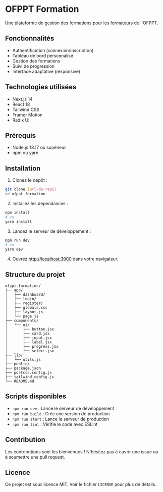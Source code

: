 # OFPPT Formation

Une plateforme de gestion des formations pour les formateurs de l'OFPPT.

## Fonctionnalités

- Authentification (connexion/inscription)
- Tableau de bord personnalisé
- Gestion des formations
- Suivi de progression
- Interface adaptative (responsive)

## Technologies utilisées

- Next.js 14
- React 18
- Tailwind CSS
- Framer Motion
- Radix UI

## Prérequis

- Node.js 18.17 ou supérieur
- npm ou yarn

## Installation

1. Clonez le dépôt :
```bash
git clone [url-du-repo]
cd ofppt-formation
```

2. Installez les dépendances :
```bash
npm install
# ou
yarn install
```

3. Lancez le serveur de développement :
```bash
npm run dev
# ou
yarn dev
```

4. Ouvrez [http://localhost:3000](http://localhost:3000) dans votre navigateur.

## Structure du projet

```
ofppt-formation/
├── app/
│   ├── dashboard/
│   ├── login/
│   ├── register/
│   ├── globals.css
│   ├── layout.js
│   └── page.js
├── components/
│   └── ui/
│       ├── button.jsx
│       ├── card.jsx
│       ├── input.jsx
│       ├── label.jsx
│       ├── progress.jsx
│       └── select.jsx
├── lib/
│   └── utils.js
├── public/
├── package.json
├── postcss.config.js
├── tailwind.config.js
└── README.md
```

## Scripts disponibles

- `npm run dev` : Lance le serveur de développement
- `npm run build` : Crée une version de production
- `npm run start` : Lance le serveur de production
- `npm run lint` : Vérifie le code avec ESLint

## Contribution

Les contributions sont les bienvenues ! N'hésitez pas à ouvrir une issue ou à soumettre une pull request.

## Licence

Ce projet est sous licence MIT. Voir le fichier `LICENSE` pour plus de détails. 